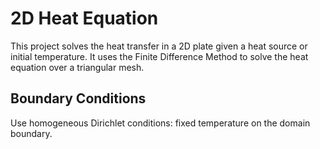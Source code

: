 # 2D Heat Equation

This project solves the heat transfer in a 2D plate given a heat source or initial temperature.
It uses the Finite Difference Method to solve the heat equation over a triangular mesh.

## Boundary Conditions

Use homogeneous Dirichlet conditions: fixed temperature on the domain boundary.